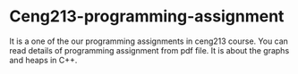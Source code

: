 # Ceng213-programming-assignment
It is a one of the our programming assignments in ceng213 course.
You can read details of programming assignment from pdf file.
It is about the graphs and heaps in C++.
